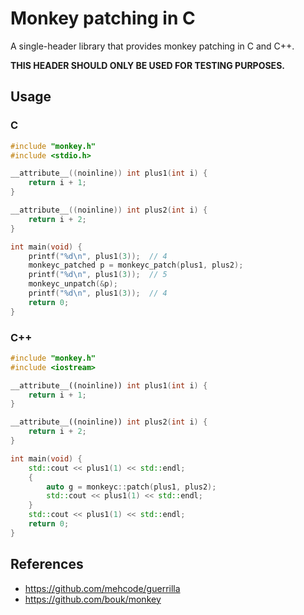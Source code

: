 # Monkey patching in C

A single-header library that provides monkey patching in C and C++.

**THIS HEADER SHOULD ONLY BE USED FOR TESTING PURPOSES.**

## Usage

### C

```c
#include "monkey.h"
#include <stdio.h>

__attribute__((noinline)) int plus1(int i) {
    return i + 1;
}

__attribute__((noinline)) int plus2(int i) {
    return i + 2;
}

int main(void) {
    printf("%d\n", plus1(3));  // 4
    monkeyc_patched p = monkeyc_patch(plus1, plus2);
    printf("%d\n", plus1(3));  // 5
    monkeyc_unpatch(&p);
    printf("%d\n", plus1(3));  // 4
    return 0;
}
```

### C++

```c++
#include "monkey.h"
#include <iostream>

__attribute__((noinline)) int plus1(int i) {
    return i + 1;
}

__attribute__((noinline)) int plus2(int i) {
    return i + 2;
}

int main(void) {
    std::cout << plus1(1) << std::endl;
    {
        auto g = monkeyc::patch(plus1, plus2);
        std::cout << plus1(1) << std::endl;
    }
    std::cout << plus1(1) << std::endl;
    return 0;
}
```

## References

- https://github.com/mehcode/guerrilla
- https://github.com/bouk/monkey


